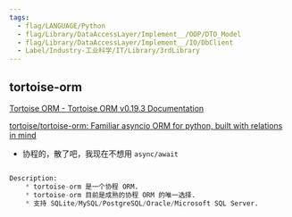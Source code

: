 ```yaml
---
tags:
  - flag/LANGUAGE/Python
  - flag/Library/DataAccessLayer/Implement__/OOP/DTO_Model
  - flag/Library/DataAccessLayer/Implement__/IO/DbClient
  - Label/Industry-工业科学/IT/Library/3rdLibrary
---
```


## tortoise-orm

[Tortoise ORM - Tortoise ORM v0.19.3 Documentation](https://tortoise.github.io/)

[tortoise/tortoise-orm: Familiar asyncio ORM for python, built with relations in mind](https://github.com/tortoise/tortoise-orm)

- 协程的，散了吧，我现在不想用 `async/await`


```python

Description:
    * tortoise-orm 是一个协程 ORM.
    * tortoise-orm 目前是成熟的协程 ORM 的唯一选择.
    * 支持 SQLite/MySQL/PostgreSQL/Oracle/Microsoft SQL Server.


```